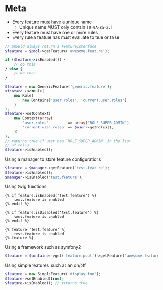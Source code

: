 Meta
====

- Every feature must have a unique name
  - Unique name MUST only contain `[0-9A-Za-z.]`
- Every feature must have one or more rules
- Every rule a feature has must evaluate to true or false

```php
// Should always return a FeatureInterface
$feature = $pool->getFeature('awesome.feature');

if ($feature->isEnabled()) {
    // do this
} else {
    // do that
}
```

```php
$feature = new GenericFeature('generic.feature');
$feature->setRule(
    new Rule(
        new Contains('user.roles', 'current.user.roles')
    )
);
$feature->setContext(
    new Context(array(
        'user.roles'         => array('ROLE_SUPER_ADMIN'),
        'current.user.roles' => $user->getRoles(),
    ))
);
// returns true if user has `ROLE_SUPER_ADMIN` in the list
// of roles
$feature->isEnabled();
```

Using a manager to store feature configurations

```php
$feature = $manager->getFeature('test.feature');
$feature->isEnabled();
$manager->isEnabled('test.feature');
```

Using twig functions

```twig
{% if feature.isEnabled('test.feature') %}
    test.feature is enabled
{% endif %}

{% if feature.isDisabled('test.feature') %}
    test.feature is enabled
{% endif %}

{% feature 'test.feature' %}
    test.feature is enabled
{% feature %}
```

Using a framework such as symfony2

```php
$feature = $container->get('feature.pool')->getFeature('awesome.feature');
```

Using simple features, such as an on/off

```php
$feature = new SimpleFeature('display.foo');
$feature->setEnabled(true);
$feature->isEnabled(); // returns true
```
